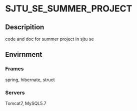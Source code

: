 # SJTU_SE_SUMMER_PROJECT
## Descripition
code and doc for summer project in sjtu se
## Envirnment
### Frames
spring, hibernate, struct
### Servers
Tomcat7, MySQL5.7
